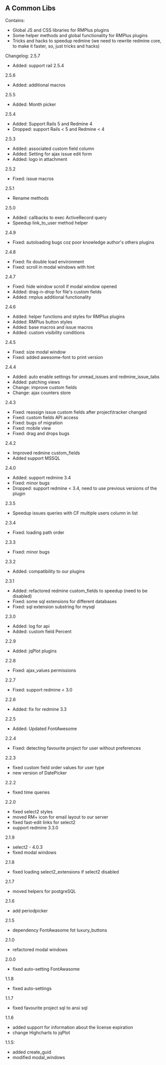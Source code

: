 ## A Common Libs
Contains:
  * Global JS and CSS libraries for RMPlus plugins
  * Some helper methods and global functionality for RMPlus plugins
  * Tricks and hacks to speedup redmine (we need to rewrite redmine core, to make it faster, so, just tricks and hacks)

Changelog:
2.5.7
* Added: support rail 2.5.4

2.5.6
* Added: additional macros

2.5.5
* Added: Month picker

2.5.4
* Added: Support Rails 5 and Redmine 4
* Dropped: support Rails < 5 and Redmine < 4

2.5.3
* Added: associated custom field column
* Added: Setting for ajax issue edit form
* Added: logo in attachment

2.5.2
* Fixed: issue macros

2.5.1
* Rename methods

2.5.0
* Added: callbacks to exec ActiveRecord query
* Speedup link_to_user method helper

2.4.9
* Fixed: autoloading bugs coz poor knowledge author's others plugins

2.4.8
* Fixed: fix double load environment
* Fixed: scroll in modal windows with hint

2.4.7
* Fixed: hide window scroll if modal window opened
* Added: drag-n-drop for file's custom fields
* Added: rmplus additional functionality

2.4.6
* Added: helper functions and styles for RMPlus plugins
* Added: RMPlus button styles
* Added: base macros and issue macros
* Added: custom visibility conditions

2.4.5
* Fixed: size modal window
* Fixed: added awesome-font to print version

2.4.4
* Added: auto enable settings for unread_issues and redmine_issue_tabs
* Added: patching views
* Change: improve custom fields
* Change: ajax counters store

2.4.3
* Fixed: reassign issue custom fields after project\tracker changed
* Fixed: custom fields API access
* Fixed: bugs of migration
* Fixed: mobile view
* Fixed: drag and drops bugs

2.4.2
* Improved redmine custom_fields
* Added support MSSQL

2.4.0
* Added: support redmine 3.4
* Fixed: minor bugs
* Dropped: support redmine < 3.4, need to use previous versions of the plugin

2.3.5
* Speedup issues queries with CF multiple users column in list

2.3.4
* Fixed: loading path order

2.3.3
* Fixed: minor bugs

2.3.2
* Added: compatibility to our plugins

2.3.1
* Added: refactored redmine custom_fields to speedup (need to be disabled)
* Fixed: some sql extensions for different databases
* Fixed: sql extension substring for mysql

2.3.0
* Added: log for api
* Added: custom field Percent

2.2.9
* Added: jqPlot plugins

2.2.8
* Fixed: ajax_values permissions

2.2.7
* Fixed: support redmine < 3.0

2.2.6
* Added: fix for redmine 3.3

2.2.5
* Added: Updated FontAwesome

2.2.4
* Fixed: detecting favourite project for user without preferences

2.2.3
* fixed custom field order values for user type
* new version of DatePicker

2.2.2
* fixed time queries

2.2.0
* fixed select2 styles
* moved RM+ icon for email layout to our server
* fixed fast-edit links for select2
* support redmine 3.3.0

2.1.9
* select2 - 4.0.3
* fixed modal windows

2.1.8
* fixed loading select2_extensions if select2 disabled

2.1.7
* moved helpers for postgreSQL

2.1.6
* add periodpicker

2.1.5
* dependency FontAwasome fot luxury_buttons

2.1.0
* refactored modal windows

2.0.0
* fixed auto-setting FontAwasome

1.1.8
* fixed auto-settings

1.1.7
* fixed favourite project sql to ansi sql

1.1.6
* added support for information about the license expiration
* change Highcharts to jqPlot

1.1.5:
* added create_guid
* modified modal_windows